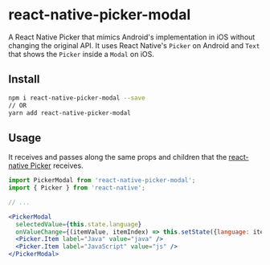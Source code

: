 # react-native-picker-modal
A React Native Picker that mimics Android's implementation in iOS without changing the original API. It uses React Native's `Picker` on Android and `Text` that shows the `Picker` inside a `Modal` on iOS.

## Install
```sh
npm i react-native-picker-modal --save
// OR
yarn add react-native-picker-modal
```

## Usage
It receives and passes along the same props and children that the [react-native Picker](https://facebook.github.io/react-native/docs/picker.html) receives.

```jsx
import PickerModal from 'react-native-picker-modal';
import { Picker } from 'react-native';

// ...

<PickerModal
  selectedValue={this.state.language}
  onValueChange={(itemValue, itemIndex) => this.setState({language: itemValue})}>
  <Picker.Item label="Java" value="java" />
  <Picker.Item label="JavaScript" value="js" />
</PickerModal>
```